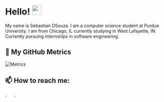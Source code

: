 # Hello! <img src="https://raw.githubusercontent.com/MartinHeinz/MartinHeinz/master/wave.gif" width="30px">
My name is Sebastian DSouza. I am a computer science student at Purdue University. I am from Chicago, IL currently studying in West Lafayette, IN. Currently pursuing internships in software engineering.

## 🔔 My GitHub Metrics
![Metrics](https://metrics.lecoq.io/SebastianD101?template=classic&languages=1&lines=1&isocalendar=1&isocalendar.duration=half-year&languages.limit=8&languages.sections=most-used&languages.colors=github&languages.threshold=0%25&languages.indepth=false&languages.categories=markup%2C%20programming&languages.recent.categories=markup%2C%20programming&languages.recent.load=300&languages.recent.days=14&config.timezone=America%2FNew_York)

## 📫 How to reach me:
  [<img src="https://img.icons8.com/color/48/000000/linkedin.png" width="3.5%"/>](https://www.linkedin.com/in/sebastian-dsouza/)  &nbsp; <a href="mailto:sebastian.dsouza@outlook.com"> <img src="https://img.icons8.com/fluent/48/000000/gmail.png" width="3.5%"/>

